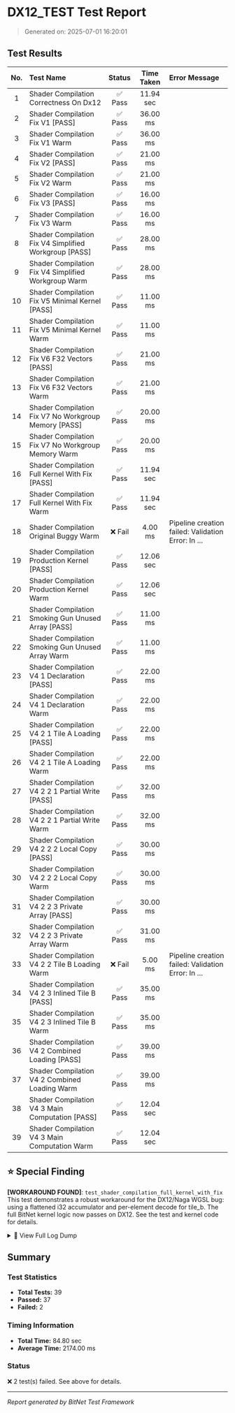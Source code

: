 # DX12_TEST Test Report

> Generated on: 2025-07-01 16:20:01

## Test Results

| No. | Test Name | Status | Time Taken | Error Message |
|:---:|:----------|:------:|:----------:|:-------------|
|  1 | Shader Compilation Correctness On Dx12             | ✅ Pass |  11.94 sec |             |
|  2 | Shader Compilation Fix V1 [PASS]                   | ✅ Pass |   36.00 ms |             |
|  3 | Shader Compilation Fix V1 Warm                     | ✅ Pass |   36.00 ms |             |
|  4 | Shader Compilation Fix V2 [PASS]                   | ✅ Pass |   21.00 ms |             |
|  5 | Shader Compilation Fix V2 Warm                     | ✅ Pass |   21.00 ms |             |
|  6 | Shader Compilation Fix V3 [PASS]                   | ✅ Pass |   16.00 ms |             |
|  7 | Shader Compilation Fix V3 Warm                     | ✅ Pass |   16.00 ms |             |
|  8 | Shader Compilation Fix V4 Simplified Workgroup [PASS] | ✅ Pass |   28.00 ms |             |
|  9 | Shader Compilation Fix V4 Simplified Workgroup Warm | ✅ Pass |   28.00 ms |             |
| 10 | Shader Compilation Fix V5 Minimal Kernel [PASS]    | ✅ Pass |   11.00 ms |             |
| 11 | Shader Compilation Fix V5 Minimal Kernel Warm      | ✅ Pass |   11.00 ms |             |
| 12 | Shader Compilation Fix V6 F32 Vectors [PASS]       | ✅ Pass |   21.00 ms |             |
| 13 | Shader Compilation Fix V6 F32 Vectors Warm         | ✅ Pass |   21.00 ms |             |
| 14 | Shader Compilation Fix V7 No Workgroup Memory [PASS] | ✅ Pass |   20.00 ms |             |
| 15 | Shader Compilation Fix V7 No Workgroup Memory Warm | ✅ Pass |   20.00 ms |             |
| 16 | Shader Compilation Full Kernel With Fix [PASS]     | ✅ Pass |  11.94 sec |             |
| 17 | Shader Compilation Full Kernel With Fix Warm       | ✅ Pass |  11.94 sec |             |
| 18 | Shader Compilation Original Buggy Warm             | ❌ Fail |    4.00 ms | Pipeline creation failed: Validation Error: In ... |
| 19 | Shader Compilation Production Kernel [PASS]        | ✅ Pass |  12.06 sec |             |
| 20 | Shader Compilation Production Kernel Warm          | ✅ Pass |  12.06 sec |             |
| 21 | Shader Compilation Smoking Gun Unused Array [PASS] | ✅ Pass |   11.00 ms |             |
| 22 | Shader Compilation Smoking Gun Unused Array Warm   | ✅ Pass |   11.00 ms |             |
| 23 | Shader Compilation V4 1 Declaration [PASS]         | ✅ Pass |   22.00 ms |             |
| 24 | Shader Compilation V4 1 Declaration Warm           | ✅ Pass |   22.00 ms |             |
| 25 | Shader Compilation V4 2 1 Tile A Loading [PASS]    | ✅ Pass |   22.00 ms |             |
| 26 | Shader Compilation V4 2 1 Tile A Loading Warm      | ✅ Pass |   22.00 ms |             |
| 27 | Shader Compilation V4 2 2 1 Partial Write [PASS]   | ✅ Pass |   32.00 ms |             |
| 28 | Shader Compilation V4 2 2 1 Partial Write Warm     | ✅ Pass |   32.00 ms |             |
| 29 | Shader Compilation V4 2 2 2 Local Copy [PASS]      | ✅ Pass |   30.00 ms |             |
| 30 | Shader Compilation V4 2 2 2 Local Copy Warm        | ✅ Pass |   30.00 ms |             |
| 31 | Shader Compilation V4 2 2 3 Private Array [PASS]   | ✅ Pass |   30.00 ms |             |
| 32 | Shader Compilation V4 2 2 3 Private Array Warm     | ✅ Pass |   31.00 ms |             |
| 33 | Shader Compilation V4 2 2 Tile B Loading Warm      | ❌ Fail |    5.00 ms | Pipeline creation failed: Validation Error: In ... |
| 34 | Shader Compilation V4 2 3 Inlined Tile B [PASS]    | ✅ Pass |   35.00 ms |             |
| 35 | Shader Compilation V4 2 3 Inlined Tile B Warm      | ✅ Pass |   35.00 ms |             |
| 36 | Shader Compilation V4 2 Combined Loading [PASS]    | ✅ Pass |   39.00 ms |             |
| 37 | Shader Compilation V4 2 Combined Loading Warm      | ✅ Pass |   39.00 ms |             |
| 38 | Shader Compilation V4 3 Main Computation [PASS]    | ✅ Pass |  12.04 sec |             |
| 39 | Shader Compilation V4 3 Main Computation Warm      | ✅ Pass |  12.04 sec |             |

## ⭐ Special Finding

**[WORKAROUND FOUND]**: `test_shader_compilation_full_kernel_with_fix`  
This test demonstrates a robust workaround for the DX12/Naga WGSL bug: using a flattened i32 accumulator and per-element decode for tile_b. The full BitNet kernel logic now passes on DX12. See the test and kernel code for details.


<details>
<summary>📝 View Full Log Dump</summary>

```
[2025-07-01, 16:19:11.323] -> [FAIL] test_shader_compilation_original_buggy_warm: Pipeline creation failed: Validation Error: In Device::create_compute_pipeline, label = 'Original Buggy compute pipeline'
[2025-07-01, 16:19:11.360] -> test_shader_compilation_fix_v1_warm      took     36.958 ms
[2025-07-01, 16:19:11.382] -> test_shader_compilation_fix_v2_warm      took     21.874 ms
[2025-07-01, 16:19:11.399] -> test_shader_compilation_fix_v3_warm      took     16.836 ms
[2025-07-01, 16:19:11.428] -> test_shader_compilation_fix_v4_simplified_workgroup_warm took     28.276 ms
[2025-07-01, 16:19:11.439] -> test_shader_compilation_fix_v5_minimal_kernel_warm took     11.552 ms
[2025-07-01, 16:19:11.461] -> test_shader_compilation_fix_v6_f32_vectors_warm took     21.506 ms
[2025-07-01, 16:19:11.481] -> test_shader_compilation_fix_v7_no_workgroup_memory_warm took     20.193 ms
[2025-07-01, 16:19:11.504] -> test_shader_compilation_v4_1_declaration_warm took     22.309 ms
[2025-07-01, 16:19:11.526] -> test_shader_compilation_v4_2_1_tile_a_loading_warm took     22.147 ms
[2025-07-01, 16:19:11.532] -> [FAIL] test_shader_compilation_v4_2_2_tile_b_loading_warm: Pipeline creation failed: Validation Error: In Device::create_compute_pipeline, label = 'test_shader_compilation_v4_2_2_tile_b_loading compute pipeline'
[2025-07-01, 16:19:11.568] -> test_shader_compilation_v4_2_3_inlined_tile_b_warm took     35.924 ms
[2025-07-01, 16:19:11.608] -> test_shader_compilation_v4_2_combined_loading_warm took     39.752 ms
[2025-07-01, 16:19:23.645] -> test_shader_compilation_v4_3_main_computation_warm took  12037.085 ms
[2025-07-01, 16:19:23.678] -> test_shader_compilation_v4_2_2_1_partial_write_warm took     32.821 ms
[2025-07-01, 16:19:23.708] -> test_shader_compilation_v4_2_2_2_local_copy_warm took     30.346 ms
[2025-07-01, 16:19:23.739] -> test_shader_compilation_v4_2_2_3_private_array_warm took     31.107 ms
[2025-07-01, 16:19:23.751] -> test_shader_compilation_smoking_gun_unused_array_warm took     11.654 ms
[2025-07-01, 16:19:35.692] -> test_shader_compilation_full_kernel_with_fix_warm took  11940.199 ms
[2025-07-01, 16:19:47.757] -> test_shader_compilation_production_kernel_warm took  12064.962 ms
[2025-07-01, 16:19:10.861] ->  Dx12 Shader Bug Test Report - Generated on Tue, 1 Jul 2025 16:19:10 -0400
[2025-07-01, 16:19:11.319] -> -> Found Dx12 adapter: NVIDIA GeForce RTX 2070 SUPER (Dx12)
[2025-07-01, 16:19:11.319] -> 
--- Testing: Original Buggy ---
[2025-07-01, 16:19:11.319] -> Attempting to compile Original Buggy WGSL kernel for Dx12...
[2025-07-01, 16:19:11.322] -> ERROR: Original Buggy shader compilation failed: Validation Error: In Device::create_shader_module, label = 'Original Buggy'
[2025-07-01, 16:19:11.323] -> ERROR: Original Buggy pipeline creation failed: Validation Error: In Device::create_compute_pipeline, label = 'Original Buggy compute pipeline'
[2025-07-01, 16:19:11.323] -> 
--- Testing: Fix V1 ---
[2025-07-01, 16:19:11.323] -> Attempting to compile Fix V1 WGSL kernel for Dx12...
[2025-07-01, 16:19:11.326] -> SUCCESS: Fix V1 shader module compiled on Dx12 without error.
[2025-07-01, 16:19:11.359] -> SUCCESS: Fix V1 compute pipeline created successfully on Dx12!
[2025-07-01, 16:19:11.360] -> 
--- Testing: test_shader_compilation_fix_v2 ---
[2025-07-01, 16:19:11.361] -> Attempting to compile test_shader_compilation_fix_v2 WGSL kernel for Dx12...
[2025-07-01, 16:19:11.364] -> SUCCESS: test_shader_compilation_fix_v2 shader module compiled on Dx12 without error.
[2025-07-01, 16:19:11.382] -> SUCCESS: test_shader_compilation_fix_v2 compute pipeline created successfully on Dx12!
[2025-07-01, 16:19:11.382] -> 
--- Testing: test_shader_compilation_fix_v3 ---
[2025-07-01, 16:19:11.383] -> Attempting to compile test_shader_compilation_fix_v3 WGSL kernel for Dx12...
[2025-07-01, 16:19:11.386] -> SUCCESS: test_shader_compilation_fix_v3 shader module compiled on Dx12 without error.
[2025-07-01, 16:19:11.399] -> SUCCESS: test_shader_compilation_fix_v3 compute pipeline created successfully on Dx12!
[2025-07-01, 16:19:11.399] -> 
--- Testing: test_shader_compilation_fix_v4_simplified_workgroup ---
[2025-07-01, 16:19:11.400] -> Attempting to compile test_shader_compilation_fix_v4_simplified_workgroup WGSL kernel for Dx12...
[2025-07-01, 16:19:11.402] -> SUCCESS: test_shader_compilation_fix_v4_simplified_workgroup shader module compiled on Dx12 without error.
[2025-07-01, 16:19:11.427] -> SUCCESS: test_shader_compilation_fix_v4_simplified_workgroup compute pipeline created successfully on Dx12!
[2025-07-01, 16:19:11.428] -> 
--- Testing: test_shader_compilation_fix_v5_minimal_kernel ---
[2025-07-01, 16:19:11.428] -> Attempting to compile test_shader_compilation_fix_v5_minimal_kernel WGSL kernel for Dx12...
[2025-07-01, 16:19:11.429] -> SUCCESS: test_shader_compilation_fix_v5_minimal_kernel shader module compiled on Dx12 without error.
[2025-07-01, 16:19:11.439] -> SUCCESS: test_shader_compilation_fix_v5_minimal_kernel compute pipeline created successfully on Dx12!
[2025-07-01, 16:19:11.440] -> 
--- Testing: test_shader_compilation_fix_v6_f32_vectors ---
[2025-07-01, 16:19:11.440] -> Attempting to compile test_shader_compilation_fix_v6_f32_vectors WGSL kernel for Dx12...
[2025-07-01, 16:19:11.442] -> SUCCESS: test_shader_compilation_fix_v6_f32_vectors shader module compiled on Dx12 without error.
[2025-07-01, 16:19:11.460] -> SUCCESS: test_shader_compilation_fix_v6_f32_vectors compute pipeline created successfully on Dx12!
[2025-07-01, 16:19:11.461] -> 
--- Testing: test_shader_compilation_fix_v7_no_workgroup_memory ---
[2025-07-01, 16:19:11.461] -> Attempting to compile test_shader_compilation_fix_v7_no_workgroup_memory WGSL kernel for Dx12...
[2025-07-01, 16:19:11.463] -> SUCCESS: test_shader_compilation_fix_v7_no_workgroup_memory shader module compiled on Dx12 without error.
[2025-07-01, 16:19:11.481] -> SUCCESS: test_shader_compilation_fix_v7_no_workgroup_memory compute pipeline created successfully on Dx12!
[2025-07-01, 16:19:11.482] -> 
--- Testing: test_shader_compilation_v4_1_declaration ---
[2025-07-01, 16:19:11.482] -> Attempting to compile test_shader_compilation_v4_1_declaration WGSL kernel for Dx12...
[2025-07-01, 16:19:11.484] -> SUCCESS: test_shader_compilation_v4_1_declaration shader module compiled on Dx12 without error.
[2025-07-01, 16:19:11.503] -> SUCCESS: test_shader_compilation_v4_1_declaration compute pipeline created successfully on Dx12!
[2025-07-01, 16:19:11.504] -> 
--- Testing: test_shader_compilation_v4_2_1_tile_a_loading ---
[2025-07-01, 16:19:11.504] -> Attempting to compile test_shader_compilation_v4_2_1_tile_a_loading WGSL kernel for Dx12...
[2025-07-01, 16:19:11.507] -> SUCCESS: test_shader_compilation_v4_2_1_tile_a_loading shader module compiled on Dx12 without error.
[2025-07-01, 16:19:11.526] -> SUCCESS: test_shader_compilation_v4_2_1_tile_a_loading compute pipeline created successfully on Dx12!
[2025-07-01, 16:19:11.527] -> 
--- Testing: test_shader_compilation_v4_2_2_tile_b_loading ---
[2025-07-01, 16:19:11.527] -> Attempting to compile test_shader_compilation_v4_2_2_tile_b_loading WGSL kernel for Dx12...
[2025-07-01, 16:19:11.531] -> ERROR: test_shader_compilation_v4_2_2_tile_b_loading shader compilation failed: Validation Error: In Device::create_shader_module, label = 'test_shader_compilation_v4_2_2_tile_b_loading'
[2025-07-01, 16:19:11.531] -> ERROR: test_shader_compilation_v4_2_2_tile_b_loading pipeline creation failed: Validation Error: In Device::create_compute_pipeline, label = 'test_shader_compilation_v4_2_2_tile_b_loading compute pipeline'
[2025-07-01, 16:19:11.532] -> 
--- Testing: test_shader_compilation_v4_2_3_inlined_tile_b ---
[2025-07-01, 16:19:11.532] -> Attempting to compile test_shader_compilation_v4_2_3_inlined_tile_b WGSL kernel for Dx12...
[2025-07-01, 16:19:11.535] -> SUCCESS: test_shader_compilation_v4_2_3_inlined_tile_b shader module compiled on Dx12 without error.
[2025-07-01, 16:19:11.567] -> SUCCESS: test_shader_compilation_v4_2_3_inlined_tile_b compute pipeline created successfully on Dx12!
[2025-07-01, 16:19:11.568] -> 
--- Testing: test_shader_compilation_v4_2_combined_loading ---
[2025-07-01, 16:19:11.568] -> Attempting to compile test_shader_compilation_v4_2_combined_loading WGSL kernel for Dx12...
[2025-07-01, 16:19:11.574] -> SUCCESS: test_shader_compilation_v4_2_combined_loading shader module compiled on Dx12 without error.
[2025-07-01, 16:19:11.607] -> SUCCESS: test_shader_compilation_v4_2_combined_loading compute pipeline created successfully on Dx12!
[2025-07-01, 16:19:11.608] -> 
--- Testing: test_shader_compilation_v4_3_main_computation ---
[2025-07-01, 16:19:11.608] -> Attempting to compile test_shader_compilation_v4_3_main_computation WGSL kernel for Dx12...
[2025-07-01, 16:19:11.614] -> SUCCESS: test_shader_compilation_v4_3_main_computation shader module compiled on Dx12 without error.
[2025-07-01, 16:19:23.644] -> SUCCESS: test_shader_compilation_v4_3_main_computation compute pipeline created successfully on Dx12!
[2025-07-01, 16:19:23.645] -> 
--- Testing: test_shader_compilation_v4_2_2_1_partial_write ---
[2025-07-01, 16:19:23.645] -> Attempting to compile test_shader_compilation_v4_2_2_1_partial_write WGSL kernel for Dx12...
[2025-07-01, 16:19:23.648] -> SUCCESS: test_shader_compilation_v4_2_2_1_partial_write shader module compiled on Dx12 without error.
[2025-07-01, 16:19:23.677] -> SUCCESS: test_shader_compilation_v4_2_2_1_partial_write compute pipeline created successfully on Dx12!
[2025-07-01, 16:19:23.678] -> 
--- Testing: test_shader_compilation_v4_2_2_2_local_copy ---
[2025-07-01, 16:19:23.678] -> Attempting to compile test_shader_compilation_v4_2_2_2_local_copy WGSL kernel for Dx12...
[2025-07-01, 16:19:23.681] -> SUCCESS: test_shader_compilation_v4_2_2_2_local_copy shader module compiled on Dx12 without error.
[2025-07-01, 16:19:23.707] -> SUCCESS: test_shader_compilation_v4_2_2_2_local_copy compute pipeline created successfully on Dx12!
[2025-07-01, 16:19:23.708] -> 
--- Testing: test_shader_compilation_v4_2_2_3_private_array ---
[2025-07-01, 16:19:23.709] -> Attempting to compile test_shader_compilation_v4_2_2_3_private_array WGSL kernel for Dx12...
[2025-07-01, 16:19:23.712] -> SUCCESS: test_shader_compilation_v4_2_2_3_private_array shader module compiled on Dx12 without error.
[2025-07-01, 16:19:23.739] -> SUCCESS: test_shader_compilation_v4_2_2_3_private_array compute pipeline created successfully on Dx12!
[2025-07-01, 16:19:23.740] -> 
--- Testing: test_shader_compilation_smoking_gun_unused_array ---
[2025-07-01, 16:19:23.740] -> Attempting to compile test_shader_compilation_smoking_gun_unused_array WGSL kernel for Dx12...
[2025-07-01, 16:19:23.741] -> SUCCESS: test_shader_compilation_smoking_gun_unused_array shader module compiled on Dx12 without error.
[2025-07-01, 16:19:23.751] -> SUCCESS: test_shader_compilation_smoking_gun_unused_array compute pipeline created successfully on Dx12!
[2025-07-01, 16:19:23.752] -> 
--- Testing: test_shader_compilation_full_kernel_with_fix ---
[2025-07-01, 16:19:23.752] -> Attempting to compile test_shader_compilation_full_kernel_with_fix WGSL kernel for Dx12...
[2025-07-01, 16:19:23.759] -> SUCCESS: test_shader_compilation_full_kernel_with_fix shader module compiled on Dx12 without error.
[2025-07-01, 16:19:35.691] -> SUCCESS: test_shader_compilation_full_kernel_with_fix compute pipeline created successfully on Dx12!
[2025-07-01, 16:19:35.692] -> 
--- Testing: test_shader_compilation_production_kernel ---
[2025-07-01, 16:19:35.692] -> Attempting to compile test_shader_compilation_production_kernel WGSL kernel for Dx12...
[2025-07-01, 16:19:35.702] -> SUCCESS: test_shader_compilation_production_kernel shader module compiled on Dx12 without error.
[2025-07-01, 16:19:47.756] -> SUCCESS: test_shader_compilation_production_kernel compute pipeline created successfully on Dx12!
[2025-07-01, 16:19:11.482] -> 
--- Incremental Complexity Tests (V4 Base) ---
[2025-07-01, 16:19:23.752] -> 
--- Full Kernel and Production Tests ---
[2025-07-01, 16:19:47.765] -> SUCCESS: Fixed kernel compiled on Dx12.
[2025-07-01, 16:19:59.680] -> SUCCESS: Fixed kernel pipeline created on Dx12.
[2025-07-01, 16:19:59.695] -> GPU Output: [0.71785474, 2.2384717, 1.7676208, -0.8876698]
[2025-07-01, 16:19:59.695] -> Scalar Output: [0.71785474, 2.2384717, 1.7676208, -0.8876698]
[2025-07-01, 16:19:59.695] -> SUCCESS: Correctness test passed on Dx12!
[2025-07-01, 16:19:11.323] -> Test status: FAIL
[2025-07-01, 16:19:11.360] -> Test status: PASS
[2025-07-01, 16:19:11.360] -> Test completed [PASS]
[2025-07-01, 16:19:11.382] -> Test status: PASS
[2025-07-01, 16:19:11.382] -> Test completed [PASS]
[2025-07-01, 16:19:11.399] -> Test status: PASS
[2025-07-01, 16:19:11.399] -> Test completed [PASS]
[2025-07-01, 16:19:11.427] -> Test status: PASS
[2025-07-01, 16:19:11.428] -> Test completed [PASS]
[2025-07-01, 16:19:11.439] -> Test status: PASS
[2025-07-01, 16:19:11.439] -> Test completed [PASS]
[2025-07-01, 16:19:11.460] -> Test status: PASS
[2025-07-01, 16:19:11.461] -> Test completed [PASS]
[2025-07-01, 16:19:11.481] -> Test status: PASS
[2025-07-01, 16:19:11.481] -> Test completed [PASS]
[2025-07-01, 16:19:11.504] -> Test status: PASS
[2025-07-01, 16:19:11.504] -> Test completed [PASS]
[2025-07-01, 16:19:11.526] -> Test status: PASS
[2025-07-01, 16:19:11.526] -> Test completed [PASS]
[2025-07-01, 16:19:11.531] -> Test status: FAIL
[2025-07-01, 16:19:11.567] -> Test status: PASS
[2025-07-01, 16:19:11.568] -> Test completed [PASS]
[2025-07-01, 16:19:11.607] -> Test status: PASS
[2025-07-01, 16:19:11.607] -> Test completed [PASS]
[2025-07-01, 16:19:23.644] -> Test status: PASS
[2025-07-01, 16:19:23.645] -> Test completed [PASS]
[2025-07-01, 16:19:35.691] -> Test status: PASS
[2025-07-01, 16:19:35.692] -> Test completed [PASS]
[2025-07-01, 16:19:47.757] -> Test status: PASS
[2025-07-01, 16:19:47.757] -> Test completed [PASS]
[2025-07-01, 16:19:23.677] -> Test status: PASS
[2025-07-01, 16:19:23.678] -> Test completed [PASS]
[2025-07-01, 16:19:23.708] -> Test status: PASS
[2025-07-01, 16:19:23.708] -> Test completed [PASS]
[2025-07-01, 16:19:23.739] -> Test status: PASS
[2025-07-01, 16:19:23.739] -> Test completed [PASS]
[2025-07-01, 16:19:23.751] -> Test status: PASS
[2025-07-01, 16:19:23.751] -> Test completed [PASS]
[2025-07-01, 16:19:47.757] -> 
--- Running Correctness Test on Dx12 with Fixed Kernel ---
[2025-07-01, 16:19:59.696] -> Test completed
```

</details>


## Summary

### Test Statistics

- **Total Tests:** 39
- **Passed:** 37
- **Failed:** 2

### Timing Information

- **Total Time:** 84.80 sec
- **Average Time:** 2174.00 ms

### Status

❌ 2 test(s) failed. See above for details.

---

_Report generated by BitNet Test Framework_
